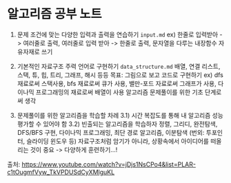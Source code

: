 # 알고리즘 공부 노트

1) 문제 조건에 맞는 다양한 입력과 출력을 연습하기 `input.md`
ex) 한줄로 입력받아 -> 여러줄로 출력, 여러줄로 입력 받아 -> 한줄로 출력, 문자열을 다루는 내장함수 자유자재로 쓰기


3) 기본적인 자료구조 주력 언어로 구현하기 `data_structure.md`
  배열, 연결 리스트, 스택, 튜, 힙, 트리, 그래프, 해시 등등
  목표: 그림으로 보고 코드로 구현하기
   ex) dfs 재료로써 스택사용, bfs 재료로써 큐가 사용, 밸만-포드 자료로써 그래프가 사용, 다이나믹 프로그래밍의 재료로써 배열이 사용
   알고리즘 문제풀이를 위한 기초 단계로써 생각
   
4) 문제풀이를 위한 알고리즘을 학습할 차례
   3.1) 시간 복잡도를 통해 내 알고리즘 성능 평가할 수 있어야 함
   3.2) 빈출되는 알고리즘을 학습하자
     정렬, 그리디, 완전탐색, DFS/BFS 구현, 다이나믹 프로그래밍, 최단 경로 알고리즘, 이분탐색
     (번외: 투포인터, 슬라이딩 윈도우 등)
     자료구조처럼 암기가 아니라, 상황속에서 아이디어를 떠올리는 것이 중요
     -> 다양하게 훈련하기...!


출처: https://www.youtube.com/watch?v=jDjs1NsCPo4&list=PLAR-c1tOugmfVyw_TkVPDUSdCyXMlguKL

